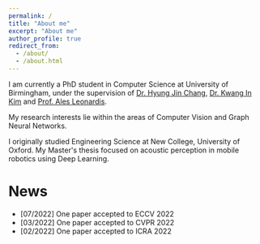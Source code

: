 ```yaml
---
permalink: /
title: "About me"
excerpt: "About me"
author_profile: true
redirect_from: 
  - /about/
  - /about.html
---
```


I am currently a PhD student in Computer Science at University of Birmingham, under the supervision of [Dr. Hyung Jin Chang](https://hyungjinchang.wordpress.com/), [Dr. Kwang In Kim](https://sites.google.com/view/kimki) and [Prof. Ales Leonardis](https://www.cs.bham.ac.uk/~leonarda/).

My research interests lie within the areas of Computer Vision and Graph Neural Networks.

I originally studied Engineering Science at New College, University of Oxford. My Master's thesis focused on acoustic perception in mobile robotics using Deep Learning.


News
======
* [07/2022] One paper accepted to ECCV 2022
* [03/2022] One paper accepted to CVPR 2022
* [02/2022] One paper accepted to ICRA 2022
